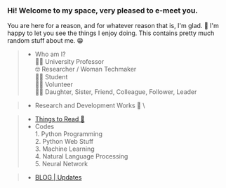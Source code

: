 ### Hi! Welcome to my space, very pleased to e-meet you. 
You are here for a reason, and for whatever reason that is, I'm glad. 🥂 I'm happy to let you see the things I enjoy doing. This contains pretty much random stuff about me. 😁

> * Who am I? \
    👩‍🏫 University Professor \
    🤓     Researcher / Woman Techmaker \
    👩‍🎓 Student \
    👩‍💻 Volunteer \
    🧝‍♀️   Daughter, Sister, Friend, Colleague, Follower, Leader
    
> *  Research and Development Works 💪 \
     
> * [Things to Read 🥱](./pages/readings.md) 
> *  Codes \
     1. Python Programming \
     2. Python Web Stuff \
     3. Machine Learning \
     4. Natural Language Processing \
     5. Neural Network
     
> * [BLOG | Updates](./pages/blog.md)

